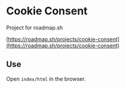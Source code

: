 # Cookie Consent

Project for roadmap.sh

[https://roadmap.sh/projects/cookie-consent](https://roadmap.sh/projects/cookie-consent)

## Use

Open `index/html` in the browser.
